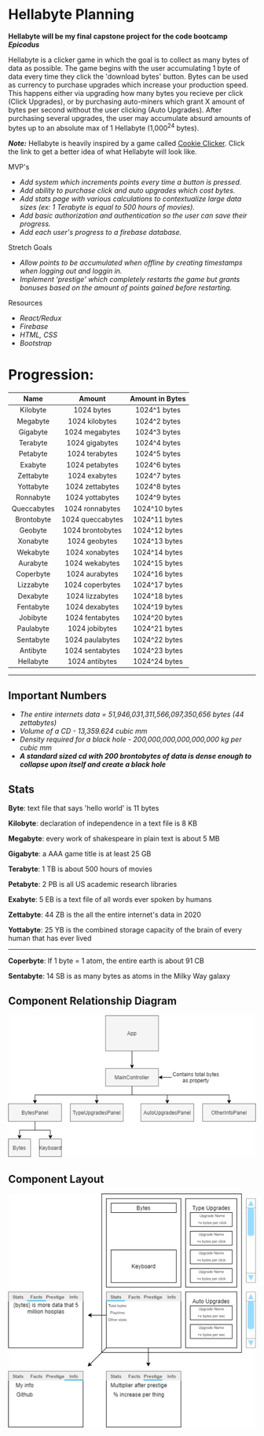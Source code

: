 # Hellabyte Planning

**Hellabyte will be my final capstone project for the code bootcamp *Epicodus***

Hellabyte is a clicker game in which the goal is to collect as many bytes of data as possible. The game begins with the user accumulating 1 byte of data every time they click the 'download bytes' button. Bytes can be used as currency to purchase upgrades which increase your production speed. This happens either via upgrading how many bytes you recieve per click (Click Upgrades), or by purchasing auto-miners which grant X amount of bytes per second without the user clicking (Auto Upgrades). After purchasing several upgrades, the user may accumulate absurd amounts of bytes up to an absolute max of 1 Hellabyte (1,000<sup>24</sup> bytes).

***Note:*** Hellabyte is heavily inspired by a game called [Cookie Clicker](https://orteil.dashnet.org/cookieclicker/). Click the link to get a better idea of what Hellabyte will look like.

MVP's
 * _Add system which increments points every time a button is pressed._
 * _Add ability to purchase click and auto upgrades which cost bytes._
 * _Add stats page with various calculations to contextualize large data sizes (ex: 1 Terabyte is equal to 500 hours of movies)._
 * _Add basic authorization and authentication so the user can save their progress._
 * _Add each user's progress to a firebase database._

Stretch Goals
 * _Allow points to be accumulated when offline by creating timestamps when logging out and loggin in._
 * _Implement 'prestige' which completely restarts the game but grants bonuses based on the amount of points gained before restarting._

Resources
 * _React/Redux_
 * _Firebase_
 * _HTML, CSS_
 * _Bootstrap_



# Progression:
| Name | Amount | Amount in Bytes |
| :---: | :---: | :---: |
Kilobyte | 1024 bytes | 1024^1 bytes
Megabyte | 1024 kilobytes | 1024^2 bytes
Gigabyte | 1024 megabytes | 1024^3 bytes
Terabyte | 1024 gigabytes | 1024^4 bytes
Petabyte | 1024 terabytes | 1024^5 bytes
Exabyte  | 1024 petabytes | 1024^6 bytes
Zettabyte | 1024 exabytes | 1024^7 bytes
Yottabyte | 1024 zettabytes | 1024^8 bytes
Ronnabyte | 1024 yottabytes | 1024^9 bytes
Queccabytes | 1024 ronnabytes | 1024^10 bytes
Brontobyte | 1024 queccabytes | 1024^11 bytes
Geobyte | 1024 brontobytes | 1024^12 bytes
Xonabyte | 1024 geobytes | 1024^13 bytes
Wekabyte | 1024 xonabytes | 1024^14 bytes
Aurabyte | 1024 wekabytes | 1024^15 bytes
Coperbyte | 1024 aurabytes | 1024^16 bytes
Lizzabyte | 1024 coperbytes | 1024^17 bytes
Dexabyte | 1024 lizzabytes | 1024^18 bytes
Fentabyte | 1024 dexabytes | 1024^19 bytes
Jobibyte | 1024 fentabytes | 1024^20 bytes
Paulabyte | 1024 jobibytes | 1024^21 bytes
Sentabyte | 1024 paulabytes | 1024^22 bytes
Antibyte | 1024 sentabytes | 1024^23 bytes
Hellabyte | 1024 antibytes | 1024^24 bytes

<hr/>

## Important Numbers

 * _The entire internets data = 51,946,031,311,566,097,350,656 bytes (44 zettabytes)_
 * _Volume of a CD - 13,359.624 cubic mm_
 * _Density required for a black hole - 200,000,000,000,000,000 kg per cubic mm_
 * ***A standard sized cd with 200 brontobytes of data is dense enough to collapse upon itself and create a black hole***

## Stats


**Byte**: text file that says 'hello world' is 11 bytes

**Kilobyte**: declaration of independence in a text file is 8 KB

**Megabyte**: every work of shakespeare in plain text is about 5 MB

**Gigabyte**: a AAA game title is at least 25 GB

**Terabyte**: 1 TB is about 500 hours of movies

**Petabyte**: 2 PB is all US academic research libraries

**Exabyte**: 5 EB is a text file of all words ever spoken by humans

**Zettabyte**: 44 ZB is the all the entire internet's data in 2020

**Yottabyte**: 25 YB is the combined storage capacity of the brain of every human that has ever lived

------
**Coperbyte**: If 1 byte = 1 atom, the entire earth is about 91 CB

**Sentabyte**: 14 SB is as many bytes as atoms in the Milky Way galaxy

## Component Relationship Diagram

![Component Relationships](relationships.png)

## Component Layout

![Component Layout](components-layout.png)